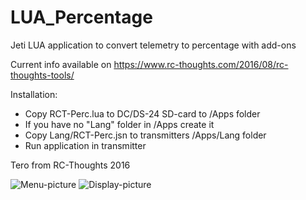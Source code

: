 # LUA_Percentage
Jeti LUA application to convert telemetry to percentage with add-ons 

Current info available on https://www.rc-thoughts.com/2016/08/rc-thoughts-tools/

Installation:
- Copy RCT-Perc.lua to DC/DS-24 SD-card to /Apps folder
- If you have no "Lang" folder in /Apps create it
- Copy Lang/RCT-Perc.jsn to transmitters /Apps/Lang folder
- Run application in transmitter

Tero from RC-Thoughts 2016

![Menu-picture](https://www.rc-thoughts.com/wp-content/uploads/2016/08/005.png) ![Display-picture](https://www.rc-thoughts.com/wp-content/uploads/2016/08/rc-thoughts_tools_29.png)
